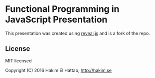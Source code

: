 # Functional Programming in JavaScript Presentation

This presentation was created using [reveal.js](https://github.com/hakimel/reveal.js/) and is a fork of the repo.

## License

MIT licensed

Copyright (C) 2016 Hakim El Hattab, http://hakim.se
